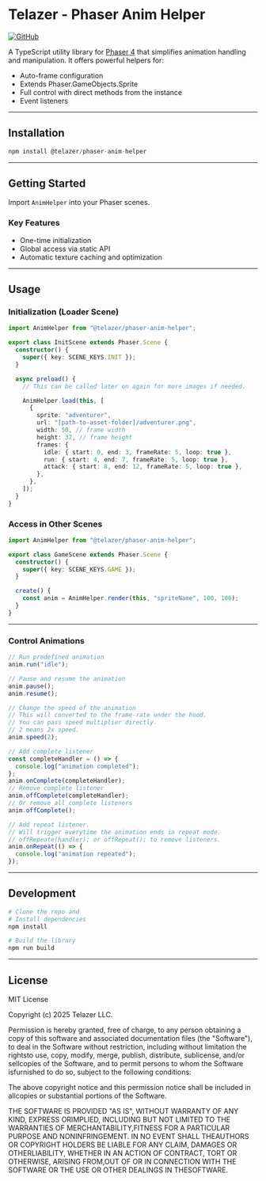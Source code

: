 # Telazer - Phaser Anim Helper

[![GitHub](https://img.shields.io/badge/GitHub-Repository-blue)](https://github.com/Telazer/phaser-anim-helper)

A TypeScript utility library for [Phaser 4](https://phaser.io) that simplifies animation handling and manipulation. It offers powerful helpers for:

- Auto-frame configuration
- Extends Phaser.GameObjects.Sprite
- Full control with direct methods from the instance
- Event listeners

---

## Installation

```typescript
npm install @telazer/phaser-anim-helper
```

---

## Getting Started

Import `AnimHelper` into your Phaser scenes.

### Key Features

- One-time initialization
- Global access via static API
- Automatic texture caching and optimization

---

## Usage

### Initialization (Loader Scene)

```ts
import AnimHelper from "@telazer/phaser-anim-helper";

export class InitScene extends Phaser.Scene {
  constructor() {
    super({ key: SCENE_KEYS.INIT });
  }

  async preload() {
    // This can be called later on again for more images if needed.

    AnimHelper.load(this, [
      {
        sprite: "adventurer",
        url: "[path-to-asset-folder]/adventurer.png",
        width: 50, // frame width
        height: 37, // frame height
        frames: {
          idle: { start: 0, end: 3, frameRate: 5, loop: true },
          run: { start: 4, end: 7, frameRate: 5, loop: true },
          attack: { start: 8, end: 12, frameRate: 5, loop: true },
        },
      },
    ]);
  }
}
```

### Access in Other Scenes

```ts
import AnimHelper from "@telazer/phaser-anim-helper";

export class GameScene extends Phaser.Scene {
  constructor() {
    super({ key: SCENE_KEYS.GAME });
  }

  create() {
    const anim = AnimHelper.render(this, "spriteName", 100, 100);
  }
}
```

---

### Control Animations

```ts
// Run predefined animation
anim.run("idle");

// Pause and resume the animation
anim.pause();
anim.resume();

// Change the speed of the animation
// This will converted to the frame-rate under the hood.
// You can pass speed multiplier directly.
// 2 means 2x speed.
anim.speed(2);

// Add complete listener
const completeHandler = () => {
  console.log("animation completed");
};
anim.onComplete(completeHandler);
// Remove complete listener
anim.offComplete(completeHandler);
// Or remove all complete listeners
anim.offComplete();

// Add repeat listener.
// Will trigger everytime the animation ends in repeat mode.
// offRepeate(handler); or offRepeat(); to remove listeners.
anim.onRepeat(() => {
  console.log("animation repeated");
});
```

---

## Development

```bash
# Clone the repo and
# Install dependencies
npm install

# Build the library
npm run build
```

---

## License

MIT License

Copyright (c) 2025 Telazer LLC.

Permission is hereby granted, free of charge, to any person obtaining a copy
of this software and associated documentation files (the "Software"), to deal
in the Software without restriction, including without limitation the rightsto use, copy, modify, merge, publish, distribute, sublicense, and/or sellcopies of the Software, and to permit persons to whom the Software isfurnished to do so, subject to the following conditions:

The above copyright notice and this permission notice shall be included in allcopies or substantial portions of the Software.

THE SOFTWARE IS PROVIDED "AS IS", WITHOUT WARRANTY OF ANY KIND, EXPRESS ORIMPLIED, INCLUDING BUT NOT LIMITED TO THE WARRANTIES OF MERCHANTABILITY,FITNESS FOR A PARTICULAR PURPOSE AND NONINFRINGEMENT. IN NO EVENT SHALL THEAUTHORS OR COPYRIGHT HOLDERS BE LIABLE FOR ANY CLAIM, DAMAGES OR OTHERLIABILITY, WHETHER IN AN ACTION OF CONTRACT, TORT OR OTHERWISE, ARISING FROM,OUT OF OR IN CONNECTION WITH THE SOFTWARE OR THE USE OR OTHER DEALINGS IN THESOFTWARE.
